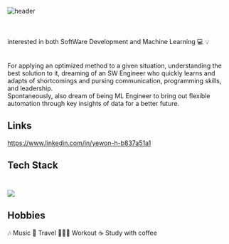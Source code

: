 ![ header](https://capsule-render.vercel.app/api?type=wave&color=auto&height=300&section=header&text=YewonHong&fontSize=90)
<br/><br/><br/><br/>
interested in both SoftWare Development and Machine Learning 💻 💡<br/>

<br/>
For applying an optimized method to a given situation, understanding the best solution to it, dreaming of an SW Engineer who quickly learns and adapts of shortcomings and pursing communication, programming skills, and leadership. <br/>
Spontaneously, also dream of being ML Engineer to bring out flexible automation through key insights of data for a better future.


## Links <br/>
https://www.linkedin.com/in/yewon-h-b837a51a1 <br/>

## Tech Stack <br/><br/>
<img src="https://img.shields.io/badge/HTML-E34F26?style=flat-square&logo=HTML5&logoColor=white"/>



## Hobbies<br/>
🎶 Music 🛫 Travel 🏃🏻‍♀️ Workout ☕️ Study with coffee<br/>

